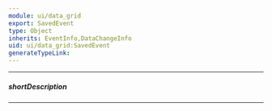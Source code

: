 ```yaml
---
module: ui/data_grid
export: SavedEvent
type: Object
inherits: EventInfo,DataChangeInfo
uid: ui/data_grid:SavedEvent
generateTypeLink: 
---
```

---
##### shortDescription
<!-- Description goes here -->

---
<!-- Description goes here -->